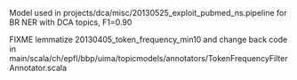 

Model used in projects/dca/misc/20130525_exploit_pubmed_ns.pipeline
for BR NER with DCA topics, F1=0.90


FIXME lemmatize 20130405_token_frequency_min10 and change back code in main/scala/ch/epfl/bbp/uima/topicmodels/annotators/TokenFrequencyFilterAnnotator.scala
